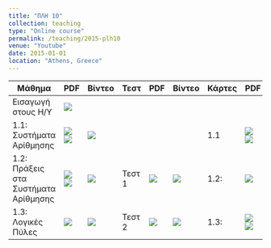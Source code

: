 ```yaml
---
title: "ΠΛΗ 10"
collection: teaching
type: "Online course"
permalink: /teaching/2015-plh10
venue: "Youtube"
date: 2015-01-01
location: "Athens, Greece"
---
```


| Μάθημα | PDF | Βίντεο | Τεστ | PDF | Βίντεο | Κάρτες | PDF | Βίντεο|
| --- | --- | --- | --- | --- | --- | --- | --- | --- |
| Εισαγωγή στους Η/Υ | <a href="https://www.slideshare.net/DimitrisPsounis/10-1-54148007" target="_blank"><img src="https://dimitrispsounis.github.io/images/pdf20.png"></a> |  |  |  |  |  |  |  |
| 1.1: Συστήματα Αρίθμησης | <a href="https://www.slideshare.net/DimitrisPsounis/10-11-52387385" target="_blank"><img src="https://dimitrispsounis.github.io/images/pdf20.png"></a> <a href="https://www.slideshare.net/DimitrisPsounis/10-11-53502905" target="_blank"><img src="https://dimitrispsounis.github.io/images/pdf4.png"></a> | <a href="https://www.youtube.com/watch?v=p1DURckHKyw&list=PLLMmbOLFy25Ez0gRrziJnUKx1H_G2DM5F" target="_blank"><img src="https://dimitrispsounis.github.io/images/youtube20.png"></a> |  |  |  | 1.1 | <a href="https://www.slideshare.net/DimitrisPsounis/10-11-52999487" target="_blank"><img src="https://dimitrispsounis.github.io/images/pdf20.png"></a> <a href="https://www.slideshare.net/DimitrisPsounis/10-11-53502898" target="_blank"><img src="https://dimitrispsounis.github.io/images/pdf4.png"></a> | <a href="https://www.youtube.com/watch?v=ZreKC_NMq-M&list=PLLMmbOLFy25HAC_ByaacLKthemwfjJdYF" target="_blank"><img src="https://dimitrispsounis.github.io/images/youtube20.png"></a> |
| 1.2: Πράξεις στα Συστήματα Αρίθμησης | <a href="https://www.slideshare.net/DimitrisPsounis/10-12-52771593" target="_blank"><img src="https://dimitrispsounis.github.io/images/pdf20.png"></a> <a href="https://www.slideshare.net/DimitrisPsounis/10-12-53503071" target="_blank"><img src="https://dimitrispsounis.github.io/images/pdf4.png"></a> | <a href="https://www.youtube.com/watch?v=x77DbKFg0PI&list=PLLMmbOLFy25GRCBxT-jsoAtpRwHElXZSI" target="_blank"><img src="https://dimitrispsounis.github.io/images/youtube20.png"></a> | Τεστ 1 | <a href="https://www.slideshare.net/DimitrisPsounis/10-1-52735757" target="_blank"><img src="https://dimitrispsounis.github.io/images/pdf20.png"></a> | <a href="https://www.youtube.com/watch?v=e4pWJWc6wbg&list=PLLMmbOLFy25GnJncBjoo1gJjTeXcnMHIt" target="_blank"><img src="https://dimitrispsounis.github.io/images/youtube20.png"></a> | 1.2: | <a href="https://www.slideshare.net/DimitrisPsounis/10-12-53503067" target="_blank"><img src="https://dimitrispsounis.github.io/images/pdf4.png"></a> | <a href="https://www.youtube.com/watch?v=r_beo1-cHa0&list=PLLMmbOLFy25Fk06TAV7Y1q0z8s6ND0Lt5" target="_blank"><img src="https://dimitrispsounis.github.io/images/youtube20.png"></a> |
| 1.3: Λογικές Πύλες | <a href="https://www.slideshare.net/DimitrisPsounis/10-13-53503338" target="_blank"><img src="https://dimitrispsounis.github.io/images/pdf4.png"></a> | <a href="https://www.youtube.com/watch?v=iqy71uVFsnk&list=PLLMmbOLFy25FEYwmIIHbUgkdJRiLKbEad" target="_blank"><img src="https://dimitrispsounis.github.io/images/youtube20.png"></a> | Τεστ 2 | <a href="https://www.slideshare.net/DimitrisPsounis/10-2-53177944" target="_blank"><img src="https://dimitrispsounis.github.io/images/pdf20.png"></a> | <a href="https://www.youtube.com/watch?v=wwG7VbnIXFk&list=PLLMmbOLFy25HoBONtaFGZP24LLo3yd5_J" target="_blank"><img src="https://dimitrispsounis.github.io/images/youtube20.png"></a> | 1.3: | <a href="https://www.slideshare.net/DimitrisPsounis/10-13-53211738" target="_blank"><img src="https://dimitrispsounis.github.io/images/pdf20.png"></a> <a href="https://www.slideshare.net/DimitrisPsounis/10-13-53503337" target="_blank"><img src="https://dimitrispsounis.github.io/images/pdf4.png"></a> | <a href="https://www.youtube.com/watch?v=G6rraCi4e2E&list=PLLMmbOLFy25GyfzLXRn9Z2-ewRyuKazo3" target="_blank"><img src="https://dimitrispsounis.github.io/images/youtube20.png"></a> |
